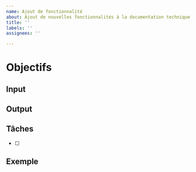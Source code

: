 ```yaml
---
name: Ajout de fonctionnalité
about: Ajout de nouvelles fonctionnalités à la documentation technique
title: ''
labels: ''
assignees: ''

---
```


# Objectifs


## Input


## Output


## Tâches

- [ ] 


## Exemple
